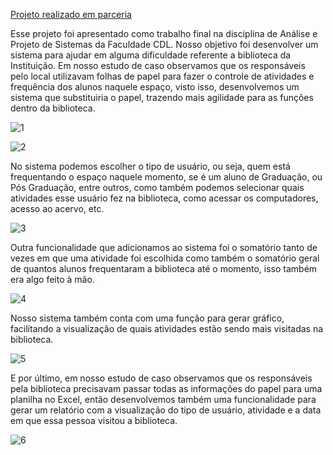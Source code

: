 [Projeto realizado em parceria](https://github.com/joao23599)

Esse projeto foi apresentado como trabalho final na disciplina de Análise e Projeto de Sistemas da Faculdade CDL. Nosso objetivo foi desenvolver um sistema para ajudar em alguma dificuldade referente a biblioteca da Instituição. Em nosso estudo de caso observamos que os responsáveis pelo local utilizavam folhas de papel para fazer o controle de atividades e frequência dos alunos naquele espaço, visto isso, desenvolvemos um sistema que substituiria o papel, trazendo mais agilidade para as funções dentro da biblioteca. 

![1](https://github.com/LeiliFerreira/Controle_frequencia_biblioteca_faculdade_CDL/assets/72282625/52704426-51ed-4b48-8ccb-b0c0494ae30a)

![2](https://github.com/LeiliFerreira/Controle_frequencia_biblioteca_faculdade_CDL/assets/72282625/976bd691-f2ed-45f8-8ea9-8f79aa61e09d)

No sistema podemos escolher o tipo de usuário, ou seja, quem está frequentando o espaço naquele momento, se é um aluno de Graduação, ou Pós Graduação, entre outros, como também podemos selecionar quais atividades esse usuário fez na biblioteca, como acessar os computadores, acesso ao acervo, etc. 

![3](https://github.com/LeiliFerreira/Controle_frequencia_biblioteca_faculdade_CDL/assets/72282625/43ca288a-70a2-4be6-ae2e-a90e7b31a45c)

Outra funcionalidade que adicionamos ao sistema foi o somatório tanto de vezes em que uma atividade foi escolhida como também o somatório geral de quantos alunos frequentaram a biblioteca até o momento, isso também era algo feito à mão. 

![4](https://github.com/LeiliFerreira/Controle_frequencia_biblioteca_faculdade_CDL/assets/72282625/0cffe5c0-12ae-45e6-ba0b-15a8a7c2d894)

Nosso sistema também conta com uma função para gerar gráfico, facilitando a visualização de quais atividades estão sendo mais visitadas na biblioteca. 

![5](https://github.com/LeiliFerreira/Controle_frequencia_biblioteca_faculdade_CDL/assets/72282625/5d2bbb0f-8fc2-46f6-8091-a7792d688a4f)

E por último, em nosso estudo de caso observamos que os responsáveis pela biblioteca precisavam passar todas as informações do papel para uma planilha no Excel, então desenvolvemos também uma funcionalidade para gerar um relatório com a visualização do tipo de usuário, atividade e a data em que essa pessoa visitou a biblioteca. 

![6](https://github.com/LeiliFerreira/Controle_frequencia_biblioteca_faculdade_CDL/assets/72282625/32a6707b-e3b8-43a3-be01-da77fba636e4)
